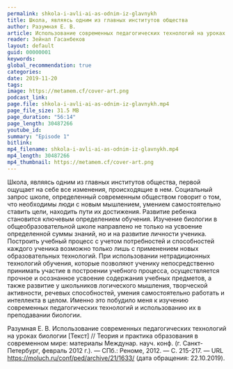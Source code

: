 ```yaml
---
permalink: shkola-i-avli-ai-as-odnim-iz-glavnykh
title: Школа, являясь одним из главных институтов общества
author: Разумная Е. В.
article: Использование современных педагогических технологий на уроках биологии
reader: Зейнал Гасанбеков
layout: default
guid: 00000001
keywords:
global_recommendation: true
categories:
date: 2019-11-20
tags:
image: https://metamem.cf/cover-art.png
podcast_link:
page.file: shkola-i-avli-ai-as-odnim-iz-glavnykh.mp4
page_file_size: 31.5 MB
page_duration: "56:14"
page_length: 30487266
youtube_id:
summary: "Episode 1"
bitlink:
mp4_filename: shkola-i-avli-ai-as-odnim-iz-glavnykh.mp4
mp4_length: 30487266
mp4_thumbnail: https://metamem.cf/cover-art.png
---
```


Школа, являясь одним из главных институтов общества, первой ощущает на себе все изменения, происходящие в нем. Социальный запрос школе, определенный современным обществом говорит о том, что необходимы люди с новым мышлением, умением самостоятельно ставить цели, находить пути их достижения. Развитие ребенка становится ключевым определением обучения. Изучение биологии в общеобразовательной школе направлено не только на усвоение определенной суммы знаний, но и на развитие личности ученика. Построить учебный процесс с учетом потребностей и способностей каждого ученика возможно только лишь с применением новых образовательных технологий. При использовании нетрадиционных технологий обучения, которые позволяют ученику непосредственно принимать участие в построении учебного процесса, осуществляется прочное и осознанное усвоение содержания учебных предметов, а также развитие у школьников логического мышления, творческой активности, речевых способностей, умения самостоятельно работать и интеллекта в целом. Именно это побудило меня к изучению современных педагогических технологий и использованию их в преподавании биологии.

Разумная Е. В. Использование современных педагогических технологий на уроках биологии [Текст] // Теория и практика образования в современном мире: материалы Междунар. науч. конф. (г. Санкт-Петербург, февраль 2012 г.). — СПб.: Реноме, 2012. — С. 215-217. — URL https://moluch.ru/conf/ped/archive/21/1633/ (дата обращения: 22.10.2019).

